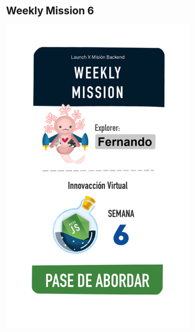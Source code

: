 # Weekly Mission 6

<img src="https://github.com/Lfer1111/playbook/blob/main/weekly_mission_6/6%20pase%20de%20abordar.png">
